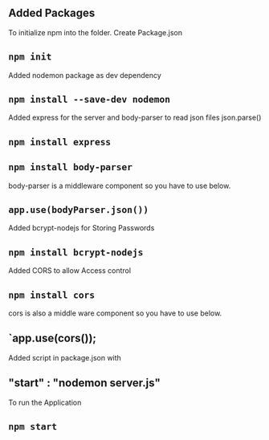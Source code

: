 ## Added Packages

To initialize npm into the folder. Create Package.json

## `npm init` 

Added nodemon package as dev dependency

## `npm install --save-dev nodemon`

Added express for the server and body-parser to read json files json.parse()

## `npm install express`
## `npm install body-parser`

body-parser is a middleware component so you have to use below.

## `app.use(bodyParser.json())`

Added bcrypt-nodejs for Storing Passwords

## `npm install bcrypt-nodejs`

Added CORS to allow Access control 

## `npm install cors`

cors is also a middle ware component so you have to use below.

## `app.use(cors());

Added script in package.json with 
## "start" : "nodemon server.js"

To run the Application

## `npm start`